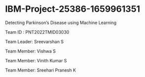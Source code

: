 # IBM-Project-25386-1659961351
Detecting Parkinson’s Disease using Machine Learning

Team ID : PNT2022TMID03030

Team Leader: Sreevarshan S

Team Member: Vishwa S

Team Member: Vinith Kumar S

Team Member: Sreehari Pranesh K
